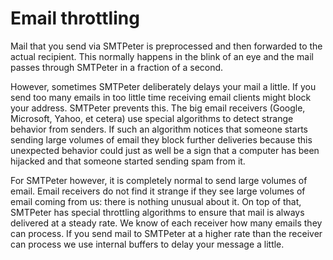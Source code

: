 # Email throttling

Mail that you send via SMTPeter is preprocessed and then forwarded to the
actual recipient. This normally happens in the blink of an eye and
the mail passes through SMTPeter in a fraction of a second.

However, sometimes SMTPeter deliberately delays your mail a little. If 
you send too many emails in too little time receiving email clients might
block your address. 
SMTPeter prevents this. The big email receivers (Google, Microsoft, Yahoo,
et cetera) use special algorithms to detect strange behavior from senders. 
If such an algorithm notices that someone starts sending large volumes 
of email they block further deliveries because this unexpected behavior
could just as well be a sign that a computer has been hijacked and 
that someone started sending spam from it.

For SMTPeter however, it is completely normal to send large volumes of 
email. Email receivers do not find it strange if they see large volumes
of email coming from us: there is nothing unusual about it. On top 
of that, SMTPeter has special throttling algorithms to ensure that mail is always 
delivered at a steady rate. We know of each receiver how many emails 
they can process. If you send mail to SMTPeter at a higher rate than
the receiver can process we use internal buffers to delay your
message a little.
